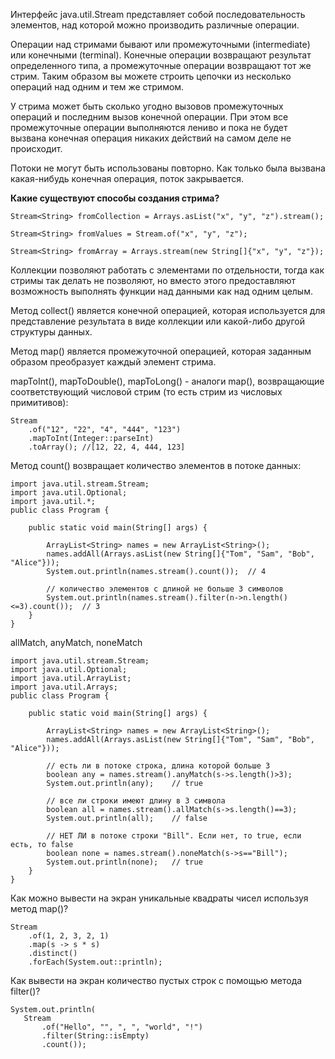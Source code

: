 
Интерфейс java.util.Stream представляет собой последовательность элементов, над которой можно производить различные операции.

Операции над стримами бывают или промежуточными (intermediate) или конечными (terminal). Конечные операции возвращают результат определенного типа, а промежуточные операции возвращают тот же стрим. Таким образом вы можете строить цепочки из несколько операций над одним и тем же стримом.

У стрима может быть сколько угодно вызовов промежуточных операций и последним вызов конечной операции. При этом все промежуточные операции выполняются лениво и пока не будет вызвана конечная операция никаких действий на самом деле не происходит.

Потоки не могут быть использованы повторно. Как только была вызвана какая-нибудь конечная операция, поток закрывается.

**Какие существуют способы создания стрима?**

```
Stream<String> fromCollection = Arrays.asList("x", "y", "z").stream();

Stream<String> fromValues = Stream.of("x", "y", "z");

Stream<String> fromArray = Arrays.stream(new String[]{"x", "y", "z"});
```

Коллекции позволяют работать с элементами по отдельности, тогда как стримы так делать не позволяют, но вместо этого предоставляют возможность выполнять функции над данными как над одним целым.

Метод collect() является конечной операцией, которая используется для представление результата в виде коллекции или какой-либо другой структуры данных.

Метод map() является промежуточной операцией, которая заданным образом преобразует каждый элемент стрима.

mapToInt(), mapToDouble(), mapToLong() - аналоги map(), возвращающие соответствующий числовой стрим (то есть стрим из числовых примитивов):

```
Stream
    .of("12", "22", "4", "444", "123")
    .mapToInt(Integer::parseInt)
    .toArray(); //[12, 22, 4, 444, 123]
 ```

Метод count() возвращает количество элементов в потоке данных:

```
import java.util.stream.Stream;
import java.util.Optional;
import java.util.*;
public class Program {
 
    public static void main(String[] args) {
         
        ArrayList<String> names = new ArrayList<String>();
        names.addAll(Arrays.asList(new String[]{"Tom", "Sam", "Bob", "Alice"}));
        System.out.println(names.stream().count());  // 4
         
        // количество элементов с длиной не больше 3 символов
        System.out.println(names.stream().filter(n->n.length()<=3).count());  // 3
    } 
}
```

allMatch, anyMatch, noneMatch

```
import java.util.stream.Stream;
import java.util.Optional;
import java.util.ArrayList;
import java.util.Arrays;
public class Program {
 
    public static void main(String[] args) {
         
        ArrayList<String> names = new ArrayList<String>();
        names.addAll(Arrays.asList(new String[]{"Tom", "Sam", "Bob", "Alice"}));
         
        // есть ли в потоке строка, длина которой больше 3
        boolean any = names.stream().anyMatch(s->s.length()>3);
        System.out.println(any);    // true
         
        // все ли строки имеют длину в 3 символа
        boolean all = names.stream().allMatch(s->s.length()==3);
        System.out.println(all);    // false
         
        // НЕТ ЛИ в потоке строки "Bill". Если нет, то true, если есть, то false
        boolean none = names.stream().noneMatch(s->s=="Bill");
        System.out.println(none);   // true
    } 
}
```

Как можно вывести на экран уникальные квадраты чисел используя метод map()?

```
Stream
    .of(1, 2, 3, 2, 1)
    .map(s -> s * s)
    .distinct()
    .forEach(System.out::println);
 ```
 
 Как вывести на экран количество пустых строк с помощью метода filter()?
 
 ```
 System.out.println(
    Stream
        .of("Hello", "", ", ", "world", "!")
        .filter(String::isEmpty)
        .count());
 ```
 
 

